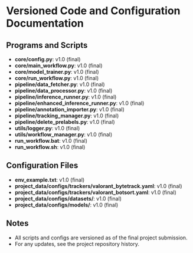 # Versioned Code and Configuration Documentation

## Programs and Scripts
- **core/config.py**: v1.0 (final)
- **core/main_workflow.py**: v1.0 (final)
- **core/model_trainer.py**: v1.0 (final)
- **core/run_workflow.py**: v1.0 (final)
- **pipeline/data_fetcher.py**: v1.0 (final)
- **pipeline/data_processor.py**: v1.0 (final)
- **pipeline/inference_runner.py**: v1.0 (final)
- **pipeline/enhanced_inference_runner.py**: v1.0 (final)
- **pipeline/annotation_importer.py**: v1.0 (final)
- **pipeline/tracking_manager.py**: v1.0 (final)
- **pipeline/delete_prelabels.py**: v1.0 (final)
- **utils/logger.py**: v1.0 (final)
- **utils/workflow_manager.py**: v1.0 (final)
- **run_workflow.bat**: v1.0 (final)
- **run_workflow.sh**: v1.0 (final)

## Configuration Files
- **env_example.txt**: v1.0 (final)
- **project_data/configs/trackers/valorant_bytetrack.yaml**: v1.0 (final)
- **project_data/configs/trackers/valorant_botsort.yaml**: v1.0 (final)
- **project_data/configs/datasets/**: v1.0 (final)
- **project_data/configs/models/**: v1.0 (final)

## Notes
- All scripts and configs are versioned as of the final project submission.
- For any updates, see the project repository history. 